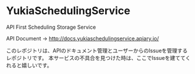 # YukiaSchedulingService
API First Scheduling Storage Service

API Document -> http://docs.yukiaschedulingservice.apiary.io/

このレポジトリは、APIのドキュメント管理とユーザーからのIssueを管理するレポジトリです。
本サービスの不具合を見つけた時は、ここでIssueを建ててくれると嬉しいです。